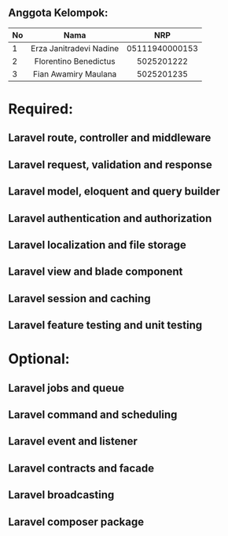 ## Anggota Kelompok:
| No | Nama  | NRP |
| ------------- |:-------------:| :-----:|
| 1 | Erza Janitradevi Nadine |   05111940000153 |
| 2 | Florentino Benedictus|   5025201222 |
| 3 | Fian Awamiry Maulana | 5025201235 |
# Required:
## Laravel route, controller and middleware
## Laravel request, validation and response
## Laravel model, eloquent and query builder
## Laravel authentication and authorization
## Laravel localization and file storage
## Laravel view and blade component
## Laravel session and caching
## Laravel feature testing and unit testing
# Optional:
## Laravel jobs and queue
## Laravel command and scheduling
## Laravel event and listener
## Laravel contracts and facade
## Laravel broadcasting
## Laravel composer package
